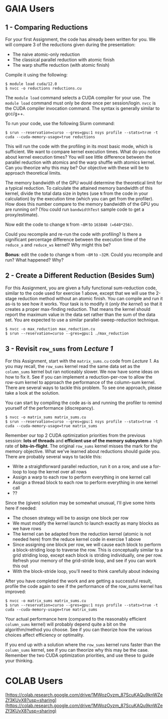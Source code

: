 # GAIA Users
## 1 - Comparing Reductions

For your first Assignment, the code has already been written for you. We will compare 3 of the reductions given during the presentation:
- The naive atomic-only reduction
- The classical parallel reduction with atomic finish
- The warp shuffle reduction (with atomic finish)

Compile it using the following:

```
$ module load cuda/12.0
$ nvcc -o reductions reductions.cu
```

The `module load` command selects a CUDA compiler for your use. The `module load` command must only be done once per session/login. `nvcc` is the CUDA compiler invocation command. The syntax is generally similar to gcc/g++.

To run your code, use the following Slurm command:

```
$ srun --reservation=curso --gres=gpu:1 nsys profile --stats=true -t cuda --cuda-memory-usage=true reductions
```

This will run the code with the profiling in its most basic mode, which is sufficient. We want to compare kernel execution times. What do you notice about kernel execution times?  You will see little difference between the parallel reduction with atomics and the warp shuffle with atomics kernel. Can you theorize why this may be? Our objective with these will be to approach theoretical limits. 

The memory bandwidth of the GPU would determine the theoretical limit for a typical reduction. To calculate the attained memory bandwidth of this kernel, divide the total data size in bytes (use `N` from the code in your calculation) by the execution time (which you can get from the profiler). How does this number compare to the memory bandwidth of the GPU you are running on? (You could run `bandwidthTest` sample code to get a proxy/estimate).

Now edit the code to change `N` from `~8M` to `163840 (=640*256)`.

Could you recompile and re-run the code with profiling? Is there a significant percentage difference between the execution time of the `reduce_a` and `reduce_ws` kernel?  Why might this be?

**Bonus**: edit the code to change `N` from `~8M` to `~32M`. Could you recompile and run? What happened? Why?

## 2 - Create a Different Reduction (Besides Sum)

For this Assignment, you are given a fully functional sum-reduction code, similar to the code used for exercise 1 above, except that we will use the 2-stage reduction method without an atomic finish. You can compile and run it as-is to see how it works. Your task is to modify it (*only the kernel*) so that it creates a proper max-finding reduction. That means the kernel should report the maximum value in the data set rather than the sum of the data set. You are expected to use a similar parallel-sweep-reduction technique.

```
$ nvcc -o max_reduction max_reduction.cu
$ srun --reservation=curso --gres=gpu:1 ./max_reduction
```

## 3 - Revisit `row_sums` from *Lecture 1*

For this Assignment, start with the `matrix_sums.cu` code from *Lecture 1*.  As you may recall, the `row_sums` kernel read the same data set as the `column_sums` kernel but ran noticeably slower. We now have some ideas on how to fix it. See if you can implement a reduction-per-row to allow the row-sum kernel to approach the performance of the column-sum kernel. There are several ways to tackle this problem. To see one approach, please take a look at the solution.

You can start by compiling the code as-is and running the profiler to remind yourself of the performance (discrepancy).

```
$ nvcc -o matrix_sums matrix_sums.cu
$ srun --reservation=curso --gres=gpu:1 nsys profile --stats=true -t cuda --cuda-memory-usage=true matrix_sums
```

Remember our top 2 CUDA optimization priorities from the previous session: **lots of threads** and **efficient use of the memory subsystem** a high rate of **bits-in-flight**. The original `row_sums` kernel misses the mark for the memory objective. What we've learned about reductions should guide you.  There are probably several ways to tackle this:

- Write a straightforward parallel reduction, run it on a row, and use a for-loop to loop the kernel over all rows
- Assign a warp to each row to perform everything in one kernel call
- Assign a thread block to each row to perform everything in one kernel call
- ??

Since the (given) solution may be somewhat unusual, I'll give some hints here if needed:

 - The chosen strategy will be to assign one block per row
 - We must modify the kernel launch to launch exactly as many blocks as we have rows
 - The kernel can be adapted from the reduction kernel (atomic is not needed here) from the reduce kernel code in exercise 1 above
 - Since assigning one block per row, we will cause each block to perform a block-striding loop to traverse the row. This is conceptually similar to a grid striding loop, except each block is striding individually, one per row. Refresh your memory of the grid-stride loop, and see if you can work this out
 - With the block-stride loop, you'll need to think carefully about indexing

After you have completed the work and are getting a successful result, profile the code again to see if the performance of the row_sums kernel has improved:

```
$ nvcc -o matrix_sums matrix_sums.cu
$ srun --reservation=curso --gres=gpu:1 nsys profile --stats=true -t cuda --cuda-memory-usage=true matrix_sums
```

Your actual performance here (compared to the reasonably efficient `column_sums` kernel) will probably depend quite a bit on the algorithm/method you choose. See if you can theorize how the various choices affect efficiency or optimality. 

If you end up with a solution where the `row_sums` kernel runs faster than the `column_sums` kernel, see if you can theorize why this may be the case. Remember the two CUDA optimization priorities, and use these to guide your thinking.

# COLAB Users
[https://colab.research.google.com/drive/1MWozOyzm_87ScuKAQu9knWZeZf3KUvX8?usp=sharing](https://colab.research.google.com/drive/1MWozOyzm_87ScuKAQu9knWZeZf3KUvX8?usp=sharing)
